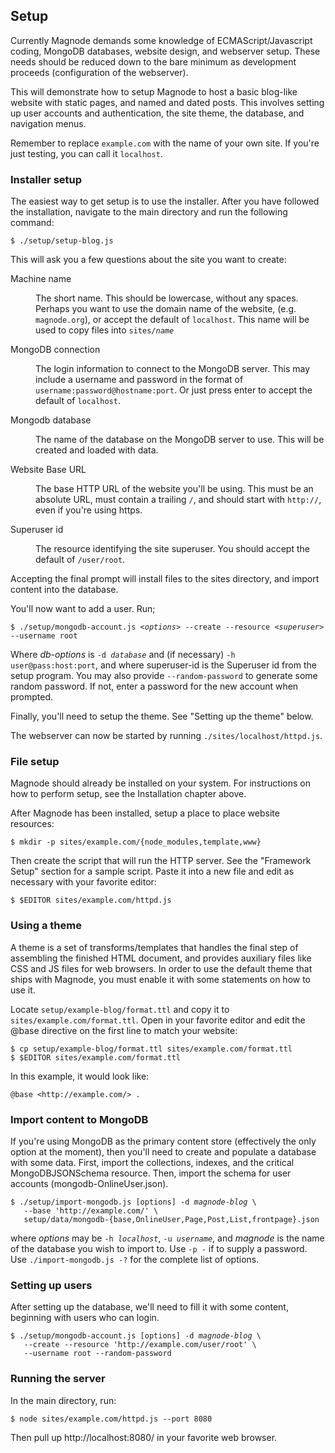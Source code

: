 ## Setup

Currently Magnode demands some knowledge of ECMAScript/Javascript coding, MongoDB databases, website design, and webserver setup. These needs should be reduced down to the bare minimum as development proceeds (configuration of the webserver).

This will demonstrate how to setup Magnode to host a basic blog-like website with static pages, and named and dated posts. This involves setting up user accounts and authentication, the site theme, the database, and navigation menus.

Remember to replace `example.com` with the name of your own site. If you're just testing, you can call it `localhost`.


### Installer setup

The easiest way to get setup is to use the installer. After you have followed the installation, navigate to the main directory and run the following command:

	$ ./setup/setup-blog.js

This will ask you a few questions about the site you want to create:

<dl>
<dt>Machine name</dt><dd><p>The short name. This should be lowercase, without any spaces. Perhaps you want to use the domain name of the website, (e.g. <code>magnode.org</code>), or accept the default of <code>localhost</code>. This name will be used to copy files into <code>sites/<i>name</i></code></p></dd>
<dt>MongoDB connection</dt><dd><p>The login information to connect to the MongoDB server. This may include a username and password in the format of <code>username:password@hostname:port</code>. Or just press enter to accept the default of <code>localhost</code>.</p></dd>
<dt>Mongodb database</dt><dd><p>The name of the database on the MongoDB server to use. This will be created and loaded with data.</p></dd>
<dt>Website Base URL</dt><dd><p>The base HTTP URL of the website you'll be using. This must be an absolute URL, must contain a trailing <code>/</code>, and should start with <code>http://</code>, even if you're using https.</p></dd>
<dt>Superuser id</dt><dd><p>The resource identifying the site superuser. You should accept the default of <code>/user/root</code>.</p></dd>
</dl>

Accepting the final prompt will install files to the sites directory, and import content into the database.

You'll now want to add a user. Run;

<pre><code>$ ./setup/mongodb-account.js <i>&lt;options&gt;</i> --create --resource <i>&lt;superuser&gt;</i> --username root</code></pre>

Where <i>db-options</i> is <code>-d <i>database</i></code> and (if necessary) <code>-h user@pass:host:port</code>, and where superuser-id is the Superuser id from the setup program. You may also provide <code>--random-password</code> to generate some random password. If not, enter a password for the new account when prompted.

Finally, you'll need to setup the theme. See "Setting up the theme" below.

The webserver can now be started by running <code>./sites/localhost/httpd.js</code>.


### File setup

Magnode should already be installed on your system. For instructions on how to perform setup, see the Installation chapter above.

After Magnode has been installed, setup a place to place website resources:

	$ mkdir -p sites/example.com/{node_modules,template,www}

Then create the script that will run the HTTP server. See the "Framework Setup" section for a sample script. Paste it into a new file and edit as necessary with your favorite editor:

	$ $EDITOR sites/example.com/httpd.js


### Using a theme

A theme is a set of transforms/templates that handles the final step of assembling the finished HTML document, and provides auxiliary files like CSS and JS files for web browsers. In order to use the default theme that ships with Magnode, you must enable it with some statements on how to use it.

Locate `setup/example-blog/format.ttl` and copy it to `sites/example.com/format.ttl`. Open in your favorite editor and edit the @base directive on the first line to match your website:

	$ cp setup/example-blog/format.ttl sites/example.com/format.ttl
	$ $EDITOR sites/example.com/format.ttl

In this example, it would look like:

	@base <http://example.com/> .


### Import content to MongoDB

If you're using MongoDB as the primary content store (effectively the only option at the moment), then you'll need to create and populate a database with some data. First, import the collections, indexes, and the critical MongoDBJSONSchema resource. Then, import the schema for user accounts (mongodb-OnlineUser.json).

<pre><code>$ ./setup/import-mongodb.js [options] -d <i>magnode-blog</i> \
   --base 'http://example.com/' \
   setup/data/mongodb-{base,OnlineUser,Page,Post,List,frontpage}.json
</code></pre>

where _options_ may be <code>-h <i>localhost</i></code>, <code>-u <i>username</i></code>, and _magnode_ is the name of the database you wish to import to. Use `-p -` if to supply a password. Use `./import-mongodb.js -?` for the complete list of options.


### Setting up users

After setting up the database, we'll need to fill it with some content, beginning with users who can login.

<pre><code>$ ./setup/mongodb-account.js [options] -d <i>magnode-blog</i> \
   --create --resource 'http://example.com/user/root' \
   --username root --random-password
</code></pre>


### Running the server

In the main directory, run:

	$ node sites/example.com/httpd.js --port 8080

Then pull up http://localhost:8080/ in your favorite web browser.
